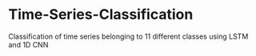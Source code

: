 # Time-Series-Classification
Classification of time series belonging to 11 different classes using LSTM and 1D CNN
